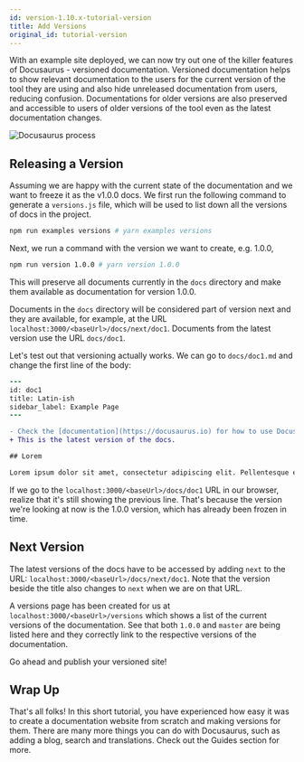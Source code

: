 ```yaml
---
id: version-1.10.x-tutorial-version
title: Add Versions
original_id: tutorial-version
---
```


With an example site deployed, we can now try out one of the killer features of Docusaurus - versioned documentation. Versioned documentation helps to show relevant documentation to the users for the current version of the tool they are using and also hide unreleased documentation from users, reducing confusion. Documentations for older versions are also preserved and accessible to users of older versions of the tool even as the latest documentation changes.

<img alt="Docusaurus process" src="/img/undraw_docusaurus_process.svg" class="docImage"/>

## Releasing a Version

Assuming we are happy with the current state of the documentation and we want to freeze it as the v1.0.0 docs. We first run the following command to generate a `versions.js` file, which will be used to list down all the versions of docs in the project.

```sh
npm run examples versions # yarn examples versions
```

Next, we run a command with the version we want to create, e.g. 1.0.0,

```sh
npm run version 1.0.0 # yarn version 1.0.0
```

This will preserve all documents currently in the `docs` directory and make them available as documentation for version 1.0.0.

Documents in the `docs` directory will be considered part of version next and they are available, for example, at the URL `localhost:3000/<baseUrl>/docs/next/doc1`. Documents from the latest version use the URL `docs/doc1`.

Let's test out that versioning actually works. We can go to `docs/doc1.md` and change the first line of the body:

```diff
---
id: doc1
title: Latin-ish
sidebar_label: Example Page
---

- Check the [documentation](https://docusaurus.io) for how to use Docusaurus.
+ This is the latest version of the docs.

## Lorem

Lorem ipsum dolor sit amet, consectetur adipiscing elit. Pellentesque elementum dignissim ultricies.
```

If we go to the `localhost:3000/<baseUrl>/docs/doc1` URL in our browser, realize that it's still showing the previous line. That's because the version we're looking at now is the 1.0.0 version, which has already been frozen in time.

## Next Version

The latest versions of the docs have to be accessed by adding `next` to the URL: `localhost:3000/<baseUrl>/docs/next/doc1`. Note that the version beside the title also changes to `next` when we are on that URL.

A versions page has been created for us at `localhost:3000/<baseUrl>/versions` which shows a list of the current versions of the documentation. See that both `1.0.0` and `master` are being listed here and they correctly link to the respective versions of the documentation.

Go ahead and publish your versioned site!

## Wrap Up

That's all folks! In this short tutorial, you have experienced how easy it was to create a documentation website from scratch and making versions for them. There are many more things you can do with Docusaurus, such as adding a blog, search and translations. Check out the Guides section for more.
